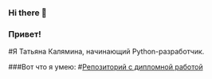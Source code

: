 ### Hi there 👋
### Привет!
#Я Татьяна Калямина, начинающий Python-разработчик.

###Вот что я умею:
#[Репозиторий с дипломной работой](https://github.com/kalyaminat/Project1.git)


<!--
**kalyaminat/kalyaminat** is a ✨ _special_ ✨ repository because its `README.md` (this file) appears on your GitHub profile.

Here are some ideas to get you started:

- 🔭 I’m currently working on ...
- 🌱 I’m currently learning ...
- 👯 I’m looking to collaborate on ...
- 🤔 I’m looking for help with ...
- 💬 Ask me about ...
- 📫 How to reach me: ...
- 😄 Pronouns: ...
- ⚡ Fun fact: ...
-->
